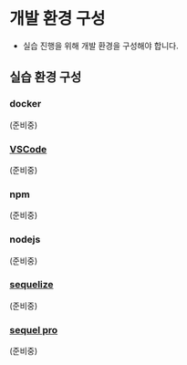 # 개발 환경 구성
- 실습 진행을 위해 개발 환경을 구성해야 합니다.

## 실습 환경 구성
### docker
(준비중)

### [VSCode](https://code.visualstudio.com)
(준비중)

### npm
(준비중)

### nodejs
(준비중)

### [sequelize](http://docs.sequelizejs.com)
(준비중)

### [sequel pro](https://sequelpro.com)
(준비중)